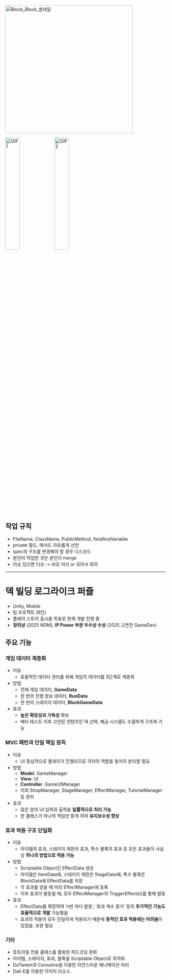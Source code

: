 <img width="400" alt="Block_Block_썸네일" src="https://github.com/user-attachments/assets/864577f1-99dd-49d4-b0dc-163845cee59d" />
<p align="left">
  <img src="https://github.com/user-attachments/assets/869dddd1-cbb9-462a-b5bd-987ef76b9f7a" width="30%" alt="GIF1" />
  <img src="https://github.com/user-attachments/assets/baaa4e5c-7d96-40d7-b781-3b7325b72e5c" width="30%" alt="GIF2" />
</p>

## 작업 규칙
- FileName, ClassName, PublicMethod, fieldAndVariable
- private 필드, 매서드 자유롭게 선언
- spec의 구조를 변경해야 할 경우 디스코드
- 본인이 작업한 것은 본인이 merge
- 이슈 있으면 디코 -> 바로 처리 or 모아서 회의
---


# 덱 빌딩 로그라이크 퍼즐
- Unity, Mobile
- 팀 프로젝트 (6인)
- 플레이 스토어 출시를 목표로 현재 개발 진행 중
- **장려상** (2025 NDM), **IP Power 부문 우수상 수상** (2025 고연전 GameDev)

## 주요 기능
### 게임 데이터 계층화
- 이유
    - 효율적인 데이터 관리를 위해 게임의 데이터를 3단계로 계층화
- 방법
    - 전체 게임 데이터, **GameData**
    - 한 번의 진행 정보 데이터, **RunData**
    - 한 번의 스테이지 데이터, **BlockGameData**
- 효과
    - **높은 확장성과 가독성** 확보
    - 베타 테스트 이후 고안된 컨텐츠인 덱 선택, 해금 시스템도 수월하게 구조화 가능
### MVC 패턴과 단일 책임 원칙
- 이유
    - UI 중심적으로 플레이가 진행되므로 각자의 역할을 철저히 분리할 필요
- 방법
    - **Model**. GameManager
    - **View**. UI
    - **Controller**. GameUIManager
    - 이외 ShopManager, StageManager, EffectManager, TutorialManager 등 분리
- 효과
    - 많은 양의 UI 입력과 출력을 **일률적으로 처리 가능**
    - 한 클래스가 하나의 책임만 맡게 하여 **유지보수성 향상**
### 효과 적용 구조 단일화
- 이유
    - 아이템의 효과, 스테이지 제한의 효과, 특수 블록의 효과 등 모든 효과들이 사실상 **하나의 방법으로 적용 가능**
- 방법
    - Scriptable Object인 EffectData 생성
    - 아이템은 ItemData에, 스테이지 제한은 StageData에, 특수 블록은 BlockData에 EffectData를 
    저장
    - 각 효과를 얻을 때 미리 EffectManager에 등록
    - 이후 효과가 발동될 때, 모두 EffectManager의 TriggerEffects()를 통해 발동
- 효과
    - EffectData를 확장하여 ‘n번 마다 발동’, ‘효과 계수 증가’ 등의 **추가적인 기능도 효율적으로 개발** 가능했음
    - 효과의 적용이 모두 단일하게 적용되기 때문에 **동적인 효과 적용에는 어려움**이 있었음. 보완 필요
### 기타
- 튜토리얼 전용 클래스를 활용한 하드코딩 완화
- 아이템, 스테이지, 효과, 블록을 Scriptable Object로 최적화
- DoTween과 Coroutine을 이용한 자연스러운 애니메이션 처리
- Dall-E를 이용한 이미지 리소스
